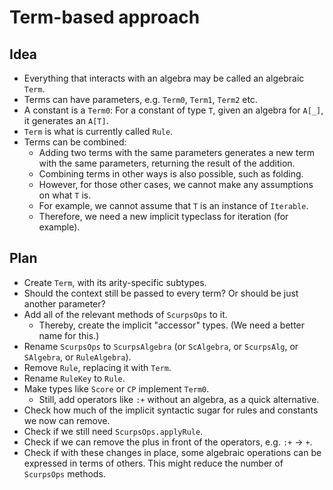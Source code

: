 # Term-based approach

## Idea

* Everything that interacts with an algebra may be called an algebraic `Term`.
* Terms can have parameters, e.g. `Term0`, `Term1`, `Term2` etc.
* A constant is a `Term0`:
  For a constant of type `T`, given an algebra for `A[_]`, it generates an `A[T]`.
* `Term` is what is currently called `Rule`.
* Terms can be combined:
  * Adding two terms with the same parameters generates a new term with the same parameters, returning the result of
    the addition.
  * Combining terms in other ways is also possible, such as folding.
  * However, for those other cases, we cannot make any assumptions on what `T` is.
  * For example, we cannot assume that `T` is an instance of `Iterable`.
  * Therefore, we need a new implicit typeclass for iteration (for example).

## Plan

* Create `Term`, with its arity-specific subtypes.
* Should the context still be passed to every term?
  Or should be just another parameter?
* Add all of the relevant methods of `ScurpsOps` to it.
  * Thereby, create the implicit "accessor" types.
    (We need a better name for this.)
* Rename `ScurpsOps` to `ScurpsAlgebra` (or `ScAlgebra`, or `ScurpsAlg`, or `SAlgebra`, or `RuleAlgebra`).
* Remove `Rule`, replacing it with `Term`.
* Rename `RuleKey` to `Rule`.
* Make types like `Score` or `CP` implement `Term0`.
  * Still, add operators like `:+` without an algebra, as a quick alternative.
* Check how much of the implicit syntactic sugar for rules and constants we now can remove.
* Check if we still need `ScurpsOps.applyRule`.
* Check if we can remove the plus in front of the operators, e.g. `:+` -> `+`.
* Check if with these changes in place, some algebraic operations can be expressed in terms of others.
  This might reduce the number of `ScurpsOps` methods.
